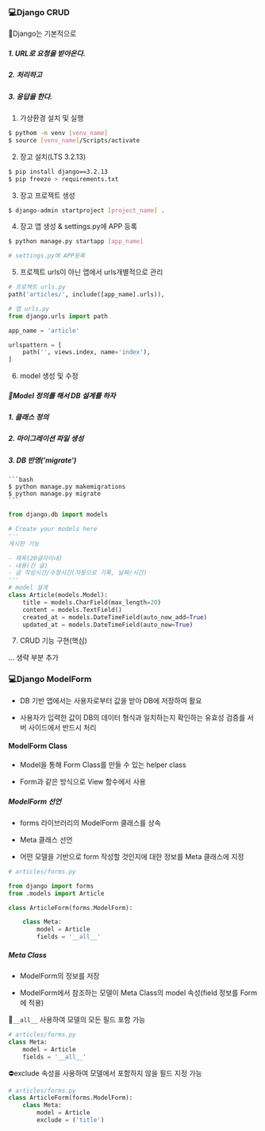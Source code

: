 ### 💻Django CRUD

🌟Django는 기본적으로

##### 1. URL로 요청을 받아온다.

##### 2. 처리하고

##### 3. 응답을 한다.

1. 가상환경 설치 및 실행

```bash
$ pythom -m venv [venv_name]
$ source [venv_name]/Scripts/activate
```

2. 장고 설치(LTS 3.2.13)

```bash
$ pip install django==3.2.13
$ pip freeze > requirements.txt
```

3. 장고 프로젝트 생성

```bash
$ django-admin startproject [project_name] .
```

4. 장고 앱 생성 & settings.py에 APP 등록

```bash
$ python manage.py startapp [app_name]

# settings.py에 APP등록
```

5. 프로젝트 urls이 아닌 앱에서 urls개별적으로 관리

```python
# 프로젝트 urls.py
path('articles/', include([app_name].urls)),

# 앱 urls.py
from django.urls import path

app_name = 'article'

urlspattern = [
    path('', views.index, name='index'),
]
```

6. model 생성 및 수정

##### 🌟Model 정의를 해서 DB 설계를 하자

##### 1. 클래스 정의

##### 2. 마이그레이션 파일 생성

##### 3. DB 반영('migrate')

    ```bash
    $ python manage.py makemigrations
    $ python manage.py migrate
    ```

```python
from django.db import models

# Create your models here
'''
게시판 기능

- 제목(20글자이내)
- 내용(긴 글)
- 글 작성시간/수정시간(자동으로 기록, 날짜/시간)
'''
# model 설계
class Article(models.Model):
    title = models.CharField(max_length=20)
    content = models.TextField()
    created_at = models.DateTimeField(auto_now_add=True)
    updated_at = models.DateTimeField(auto_now=True)
```

7. CRUD 기능 구현(핵심)

... 생략 부분 추가

### 💻Django ModelForm

- DB 기반 앱에서는 사용자로부터 값을 받아 DB에 저장하여 활요

- 사용자가 입력한 값이 DB의 데이터 형식과 일치하는지 확인하는 유효성 검증를 서버 사이드에서 반드시 처리

#### ModelForm Class

- Model을 통해 Form Class를 만들 수 있는 helper class

- Form과 같은 방식으로 View 함수에서 사용

##### ModelForm 선언

- forms 라이브러리의 ModelForm 클래스를 상속

- Meta 클래스 선언

- 어떤 모델을 기반으로 form 작성할 것인지에 대한 정보를 Meta 클래스에 지정

```python
# articles/forms.py

from django import forms
from .models import Article

class ArticleForm(forms.ModelForm):

    class Meta:
        model = Article
        fields = '__all__'
```

##### Meta Class

- ModelForm의 정보를 저장

- ModelForm에서 참조하는 모델이 Meta Class의 model 속성(field 정보를 Form에 적용)

🌟`__all__` 사용하여 모델의 모든 필드 포함 가능

```python
# articles/forms.py
class Meta:
    model = Article
    fields = '__all__'
```

⛔exclude 속성을 사용하여 모델에서 포함하지 않을 필드 지정 가능

```python
# articles/forms.py
class ArticleForm(forms.ModelForm):
    class Meta:
        model = Article
        exclude = ('title')
```
